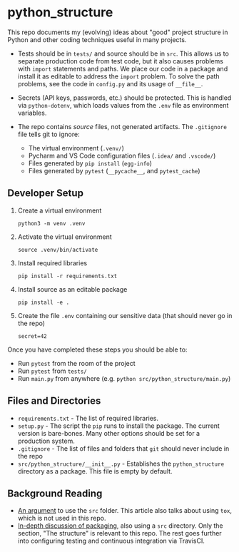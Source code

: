 # python_structure

This repo documents my (evolving) ideas about "good" project structure in Python and other coding techniques useful in many projects.  

* Tests should be in `tests/` and source should be in `src`.  This allows us to separate production code from test code, but it also causes problems with `import` statements and paths.  We place our code in a package and install it as editable to address the `import` problem.  To solve the path problems, see the code in `config.py` and its usage of `__file__`.

* Secrets (API keys, passwords, etc.) should be protected.  This is handled via `python-dotenv`, which loads values from the `.env` file as environment variables.

* The repo contains *source* files, not generated artifacts.  The `.gitignore` file tells git to ignore:
  * The virtual environment (`.venv/`)
  * Pycharm and VS Code configuration files (`.idea/` and `.vscode/`)
  * Files generated by `pip install` (`egg-info`)
  * Files generated by `pytest` (`__pycache__`, and `pytest_cache`)


## Developer Setup

1. Create a virtual environment

    `python3 -m venv .venv`

2. Activate the virtual environment

    `source .venv/bin/activate`
    
3. Install required libraries

    `pip install -r requirements.txt`
    
4. Install source as an editable package

    `pip install -e .`
    
5. Create the file `.env` containing our sensitive data (that should never go in the repo)

    `secret=42`
    
Once you have completed these steps you should be able to:

* Run `pytest` from the room of the project
* Run `pytest` from `tests/`
* Run `main.py` from anywhere (e.g. `python src/python_structure/main.py`)

## Files and Directories

* `requirements.txt` - The list of required libraries.  
* `setup.py` - The script the `pip` runs to install the package.  The current version is bare-bones.  Many other options should be set for a production system.
* `.gitignore` - The list of files and folders that `git` should never include in the repo
* `src/python_structure/__init__.py` - Establishes the `python_structure` directory as a package. This file is empty 
   by default.

 
 ## Background Reading
 
 * [An argument](https://hynek.me/articles/testing-packaging/) to use the `src` folder.  This article also
   talks about using `tox`, which is not used in this repo.
*  [In-depth discussion of packaging](https://blog.ionelmc.ro/2014/05/25/python-packaging/), also using a
   `src` directory.  Only the section, "The structure" is relevant to this repo.  The rest goes further into
   configuring testing and continuous integration via TravisCI.
